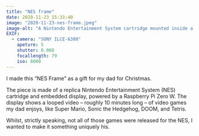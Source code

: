 ```yaml
---
title: "NES frame"
date: 2020-11-23 15:33:40
image: "2020-11-23-nes-frame.jpeg"
image-alt: "A Nintendo Entertainment System cartridge mounted inside a black 3D box frame. In the top right of the cartridge is a screen displaying a video of the DOOM Classic."
EXIF:
  - camera: "SONY ILCE-6300"
    apeture: 5
    shutter: 0.008
    focallength: 79
    iso: 8000
---
```


I made this “NES Frame” as a gift for my dad for Christmas.

The piece is made of a replica Nintendo Entertainment System (NES) cartridge and embedded display, powered by a Raspberry Pi Zero W. The display shows a looped video – roughly 10 minutes long – of video games my dad enjoys, like Super Mario, Sonic the Hedgehog, DOOM, and Tetris. 

Whilst, strictly speaking, not all of those games were released for the NES, I wanted to make it something uniquely his.